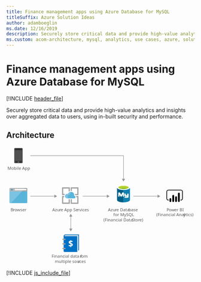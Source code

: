 ```yaml
---
title: Finance management apps using Azure Database for MySQL
titleSuffix: Azure Solution Ideas
author: adamboeglin
ms.date: 12/16/2019
description: Securely store critical data and provide high-value analytics and insights over aggregated data to users, using in-built security and performance.
ms.custom: acom-architecture, mysql, analytics, use cases, azure, solutions, 'https://azure.microsoft.com/solutions/architecture/finance-management-apps-using-azure-database-for-mysql/'
---
```

# Finance management apps using Azure Database for MySQL

[!INCLUDE [header_file](../header.md)]

Securely store critical data and provide high-value analytics and insights over aggregated data to users, using in-built security and performance. 

## Architecture

<svg class="architecture-diagram" aria-labelledby="finance-management-apps-using-azure-database-for-mysql" height="388.214" viewbox="0 0 621 388.214"  xmlns="http://www.w3.org/2000/svg">
    <path fill="none" stroke="#969696" stroke-miterlimit="10" stroke-width="1.5" d="M386.349 107.679V30.162H79.169"/>
    <path fill="#969696" d="M391.585 106.147l-5.236 9.067-5.235-9.067h10.471z"/>
    <text fill="#5b5b5b" font-family="SegoeUI, Segoe UI" font-size="14" style="isolation:isolate" transform="translate(3.851 76.428)">
        Mobile App
    </text>
    <text fill="#5b5b5b" font-family="SegoeUI, Segoe UI" font-size="14" style="isolation:isolate" transform="translate(149.406 366.413)">
        Financial data f
    </text>
    <text fill="#5b5b5b" font-family="SegoeUI, Segoe UI" font-size="14" letter-spacing="-.013em" style="isolation:isolate" transform="translate(242.259 366.413)">
        r
    </text>
    <text fill="#5b5b5b" font-family="SegoeUI, Segoe UI" font-size="14" style="isolation:isolate" transform="translate(246.941 366.413)">
        om
    </text>
    <text fill="#5b5b5b" font-family="SegoeUI, Segoe UI" font-size="14" style="isolation:isolate" transform="translate(159.841 383.213)">
        multiple sou
    </text>
    <text fill="#5b5b5b" font-family="SegoeUI, Segoe UI" font-size="14" letter-spacing="-.013em" style="isolation:isolate" transform="translate(236.192 383.213)">
        r
    </text>
    <text fill="#5b5b5b" font-family="SegoeUI, Segoe UI" font-size="14" style="isolation:isolate" transform="translate(240.874 383.213)">
        ces
    </text>
    <text fill="#5b5b5b" font-family="SegoeUI, Segoe UI" font-size="14" style="isolation:isolate" transform="translate(151.611 212.696)">
        Azu
    </text>
    <text fill="#5b5b5b" font-family="SegoeUI, Segoe UI" font-size="14" letter-spacing="-.013em" style="isolation:isolate" transform="translate(174.894 212.696)">
        r
    </text>
    <text fill="#5b5b5b" font-family="SegoeUI, Segoe UI" font-size="14" style="isolation:isolate" transform="translate(179.577 212.696)">
        e App Se
    </text>
    <text fill="#5b5b5b" font-family="SegoeUI, Segoe UI" font-size="14" letter-spacing=".04em" style="isolation:isolate" transform="translate(234.818 212.696)">
        r
    </text>
    <text fill="#5b5b5b" font-family="SegoeUI, Segoe UI" font-size="14" style="isolation:isolate" transform="translate(240.246 212.696)">
        vices
    </text>
    <text fill="#5b5b5b" font-family="SegoeUI, Segoe UI" font-size="14" style="isolation:isolate" transform="translate(14.262 212.696)">
        B
    </text>
    <text fill="#5b5b5b" font-family="SegoeUI, Segoe UI" font-size="14" letter-spacing="-.013em" style="isolation:isolate" transform="translate(22.287 212.696)">
        r
    </text>
    <text fill="#5b5b5b" font-family="SegoeUI, Segoe UI" font-size="14" style="isolation:isolate" transform="translate(26.97 212.696)">
        owser
    </text>
    <path fill="none" stroke="#969696" stroke-miterlimit="10" stroke-width="1.5" d="M160.007 163.441H78.741"/>
    <path fill="#969696" d="M158.474 158.205l9.068 5.236-9.068 5.235v-10.471z"/>
    <path fill="none" stroke="#969696" stroke-miterlimit="10" stroke-width="1.5" d="M333.007 163.441h-81.266"/>
    <path fill="#969696" d="M331.474 158.205l9.068 5.236-9.068 5.235v-10.471z"/>
    <path fill="none" stroke="#969696" stroke-miterlimit="10" stroke-width="1.5" d="M500.007 163.441h-81.266"/>
    <path fill="#969696" d="M498.474 158.205l9.068 5.236-9.068 5.235v-10.471z"/>
    <text fill="#5b5b5b" font-family="SegoeUI, Segoe UI" font-size="14" letter-spacing="-.037em" style="isolation:isolate" transform="translate(528.214 212.696)">
        P
    </text>
    <text fill="#5b5b5b" font-family="SegoeUI, Segoe UI" font-size="14" style="isolation:isolate" transform="translate(535.535 212.696)">
        o
    </text>
    <text fill="#5b5b5b" font-family="SegoeUI, Segoe UI" font-size="14" letter-spacing="-.005em" style="isolation:isolate" transform="translate(543.737 212.696)">
        w
    </text>
    <text fill="#5b5b5b" font-family="SegoeUI, Segoe UI" font-size="14" style="isolation:isolate" transform="translate(553.786 212.696)">
        er BI
    </text>
    <text fill="#5b5b5b" font-family="SegoeUI, Segoe UI" font-size="14" style="isolation:isolate" transform="translate(494.549 229.496)">
        (Financial Anal
    </text>
    <text fill="#5b5b5b" font-family="SegoeUI, Segoe UI" font-size="14" letter-spacing=".003em" style="isolation:isolate" transform="translate(583.642 229.496)">
        y
    </text>
    <text fill="#5b5b5b" font-family="SegoeUI, Segoe UI" font-size="14" style="isolation:isolate" transform="translate(590.458 229.496)">
        tics)
    </text>
    <path d="M575.466 177.3h-1.09v-2.18h1.09a4.2 4.2 0 004.2-4.195v-22.267a4.2 4.2 0 00-4.2-4.2h-41.3a4.2 4.2 0 00-4.2 4.2v22.269a4.2 4.2 0 004.2 4.195h1.09v2.18h-1.09a6.382 6.382 0 01-6.374-6.375v-22.269a6.382 6.382 0 016.375-6.375h41.3a6.382 6.382 0 016.375 6.375v22.269a6.382 6.382 0 01-6.375 6.375"/>
    <path d="M540.861 170a2.958 2.958 0 012.958 2.958v6.821a2.958 2.958 0 01-2.958 2.958 2.958 2.958 0 01-2.959-2.957v-6.82a2.958 2.958 0 012.958-2.96zM550.165 182.74a2.959 2.959 0 01-2.959-2.958v-17.51a2.959 2.959 0 115.917-.109V179.781a2.959 2.959 0 01-2.958 2.959M568.772 182.653a2.959 2.959 0 01-2.959-2.958V154.9a2.959 2.959 0 015.917-.109V179.7a2.959 2.959 0 01-2.958 2.959M559.469 182.74a2.959 2.959 0 01-2.957-2.959v-13.007a2.959 2.959 0 115.917-.109v13.116a2.959 2.959 0 01-2.958 2.959"/>
    <path d="M53.691 52.585a2.224 2.224 0 01-2.27 2.018H28.464a2.17 2.17 0 01-2.018-2.018V7.178a2.17 2.17 0 012.018-2.018H51.42a2.224 2.224 0 012.27 2.018z" fill="#333"/>
    <path fill="#505050" d="M52.177 47.54H27.708V12.223h24.469V47.54z"/>
    <path d="M47.384 8.439a.247.247 0 01-.242.252H32.753a.247.247 0 01-.252-.242v-.01c0-.252 0-.5.252-.5h14.375c.252 0 .252.252.252.5z"/>
    <path d="M30.483 51.072a.669.669 0 01-.757.757h-1.261a.669.669 0 01-.757-.757.805.805 0 01.757-.757h1.263a.805.805 0 01.757.757zM52.177 51.072a.805.805 0 01-.757.757h-1.261a.669.669 0 01-.757-.757.805.805 0 01.757-.757h1.261a1.137 1.137 0 01.757.757zM42.844 51.072a1.338 1.338 0 01-1.514 1.514h-2.775a1.454 1.454 0 01-1.514-1.391v-.123a1.628 1.628 0 011.514-1.514h2.773a1.454 1.454 0 011.514 1.391v.123z" fill="#737373"/>
    <path d="M10.467 184.064a2.354 2.354 0 002.345 2.347H66.8a2.354 2.354 0 002.347-2.347v-36.738h-58.68z" fill="#59b4d9"/>
    <path d="M66.8 136.411H12.812a2.354 2.354 0 00-2.347 2.347v8.92h58.687v-8.92a2.354 2.354 0 00-2.347-2.347" fill="#a0a1a2"/>
    <path d="M12.812 136.411a2.354 2.354 0 00-2.347 2.347v45.306a2.354 2.354 0 002.347 2.347h2.582l46.246-50z" fill="#fff" opacity=".2" style="isolation:isolate"/>
    <path fill="#fff" d="M27.771 139.592h38.371v4.514H27.771z"/>
    <circle cx="18.367" cy="142.225" fill="#3999c6" r="2.633"/>
    <path d="M205.517 184.631h-17.928v-17.82h3.672a9.512 9.512 0 01-.649-3.564v-.216h-6.8v25.38H209.3v-15.12h-3.78zM230.789 166.811h3.24v17.928H216.1V173.4h-3.78v15.012h25.491v-25.38h-7.991a7.609 7.609 0 01.972 3.564zM187.589 156.011v-17.82h17.928v10.368a10.021 10.021 0 013.78-1.728v-12.42h-25.485v25.38h7.344a10.249 10.249 0 012.376-3.672l-5.94-.108zM216.1 146.4v-8.208h17.928v17.928h-7.884a13.1 13.1 0 01.54 3.672v.108h11.127v-25.489h-25.49v11.772c.324 0 .54-.108.864-.108a26.751 26.751 0 012.915.325z" fill="#a0a1a2"/>
    <path d="M227.873 166.487a3.987 3.987 0 00-3.974-4h-.566a11.739 11.739 0 00.432-2.808 10.628 10.628 0 00-20.736-3.348 8.425 8.425 0 00-2.376-.432 7.345 7.345 0 000 14.688H224.2a4.107 4.107 0 003.672-4.1" fill="#59b4d9"/>
    <path d="M204.545 170.591a7.341 7.341 0 013.567-12.312 5.967 5.967 0 012.376-.108 10.713 10.713 0 015.94-8.64 10.181 10.181 0 00-3.24-.54 10.57 10.57 0 00-10.044 7.344 8.425 8.425 0 00-2.376-.432 7.345 7.345 0 000 14.688h3.777z" fill="#fff" opacity=".2" style="isolation:isolate"/>
    <text fill="#5b5b5b" font-family="SegoeUI, Segoe UI" font-size="14" style="isolation:isolate" transform="translate(335.244 212.696)">
        Azu
    </text>
    <text fill="#5b5b5b" font-family="SegoeUI, Segoe UI" font-size="14" letter-spacing="-.013em" style="isolation:isolate" transform="translate(358.527 212.696)">
        r
    </text>
    <text fill="#5b5b5b" font-family="SegoeUI, Segoe UI" font-size="14" style="isolation:isolate" transform="translate(363.21 212.696)">
        e Data
    </text>
    <text fill="#5b5b5b" font-family="SegoeUI, Segoe UI" font-size="14" letter-spacing="-.013em" style="isolation:isolate" transform="translate(403.173 212.696)">
        b
    </text>
    <text fill="#5b5b5b" font-family="SegoeUI, Segoe UI" font-size="14" style="isolation:isolate" transform="translate(411.219 212.696)">
        ase
    </text>
    <text fill="#5b5b5b" font-family="SegoeUI, Segoe UI" font-size="14" style="isolation:isolate" transform="translate(352.734 229.496)">
        for MySQL
    </text>
    <text fill="#5b5b5b" font-family="SegoeUI, Segoe UI" font-size="14" style="isolation:isolate" transform="translate(320.181 246.296)">
        (Financial Data
    </text>
    <text fill="#5b5b5b" font-family="SegoeUI, Segoe UI" font-size="14" letter-spacing="-.032em" style="isolation:isolate" transform="translate(414.449 246.296)">
        S
    </text>
    <text fill="#5b5b5b" font-family="SegoeUI, Segoe UI" font-size="14" letter-spacing="-.008em" style="isolation:isolate" transform="translate(421.435 246.296)">
        t
    </text>
    <text fill="#5b5b5b" font-family="SegoeUI, Segoe UI" font-size="14" style="isolation:isolate" transform="translate(426.07 246.296)">
        o
    </text>
    <text fill="#5b5b5b" font-family="SegoeUI, Segoe UI" font-size="14" letter-spacing="-.013em" style="isolation:isolate" transform="translate(434.273 246.296)">
        r
    </text>
    <text fill="#5b5b5b" font-family="SegoeUI, Segoe UI" font-size="14" style="isolation:isolate" transform="translate(438.955 246.296)">
        e)
    </text>
    <path d="M365.058 135.135v40.992c0 4.315 9.537 7.724 21.236 7.724v-48.716z" fill="#005f87"/>
    <path d="M386.066 183.846h.339c11.811 0 21.2-3.5 21.2-7.815v-41.02l-21.535.127z" fill="#0f80b0"/>
    <path d="M407.641 135.135c0 4.2-9.537 7.724-21.236 7.724s-21.347-3.525-21.347-7.724 9.536-7.724 21.236-7.724 21.347 3.545 21.347 7.724" fill="#fff"/>
    <path d="M403.326 134.679c0 2.841-7.6 5.11-16.921 5.11s-17.032-2.249-17.032-5.11 7.6-5.11 16.921-5.11 17.032 2.269 17.032 5.11" fill="#7fb900"/>
    <path d="M399.689 137.743c2.269-.907 3.545-1.93 3.545-3.064-.02-2.841-7.592-5.242-16.906-5.242s-16.956 2.4-16.956 5.242c0 1.134 1.362 2.269 3.545 3.064 3.044-1.246 7.962-1.722 13.411-1.722s10.3.587 13.366 1.722" fill="#b7d332"/>
    <path d="M403.042 164.411a4.281 4.281 0 01-4.016 4.531h-9.152V165.4h8.1c.506-.041.927-1.469.927-1.469l-.927.456h-5.062c-2.026 0-3.545-1.19-3.545-3.039v-5.571l-1.519-.506v9.623H383.8v-7.355l-2.32 5.13c-.587 1.362-1.2 2.223-2.745 2.223a3.626 3.626 0 01-3.414-2.223l-2.158-5.374v7.6h-4.047v-11.27c0-1.307.253-2.107 1.448-2.482a5.931 5.931 0 011.722-.294 3.191 3.191 0 013.094 1.98l3.358 6.488 2.7-6.488a3.2 3.2 0 013.089-1.98 6.432 6.432 0 011.7.273 2.382 2.382 0 011.621 2.623v1.4c0 .066-.066.116 0 .116h6.078v5.07a1.519 1.519 0 001.013.506h3.545v-5.571h4.558z" fill="#fff"/>
    <path d="M237.261 341.867h2.351v-52.456h-45.991c-1.469.147-4.555 3.82-4.555 4.261v50.693a2.79 2.79 0 002.788 2.792h41.881v-.882z" fill="#0072c6"/>
    <path d="M195.678 291.762a3.487 3.487 0 00-2.939 1.175c-2.5 2.2.588 2.2 1.763 2.2h39.232v51.134l3.526-4.555v-49.954z" fill="#e5e5e5"/>
    <path d="M195.678 320.562a2.009 2.009 0 01-1.96 2.057h-6.856a2.009 2.009 0 01-2.057-1.96v-.1a2.009 2.009 0 011.96-2.057h6.856a1.928 1.928 0 012.057 2.057zM195.678 305.427a2.009 2.009 0 01-1.96 2.057h-6.856a2.009 2.009 0 01-2.057-1.96v-.1a2.009 2.009 0 011.96-2.057h6.856a2.1 2.1 0 012.057 2.06zM195.678 335.549a2.009 2.009 0 01-1.96 2.057h-6.856a2.009 2.009 0 01-2.057-1.96v-.1a2.009 2.009 0 011.96-2.057h6.856a2.009 2.009 0 012.057 1.96v.1z" fill="#a0a1a2"/>
    <text fill="#fff" font-family="SegoeUI-Bold, Segoe UI" font-size="27.535" font-weight="700" style="isolation:isolate" transform="translate(204.682 329.874)">
        $
    </text>
    <path fill="none" stroke="#969696" stroke-miterlimit="10" stroke-width="1.5" d="M212.633 271.806v-42.73"/>
    <path fill="#969696" d="M217.868 270.274l-5.235 9.067-5.236-9.067h10.471zM217.868 230.608l-5.235-9.067-5.236 9.067h10.471z"/>
</svg>

[!INCLUDE [js_include_file](../../_js/index.md)]
